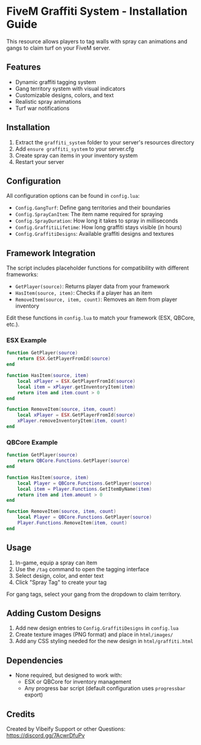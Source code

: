 # FiveM Graffiti System - Installation Guide

This resource allows players to tag walls with spray can animations and gangs to claim turf on your FiveM server.

## Features

- Dynamic graffiti tagging system
- Gang territory system with visual indicators
- Customizable designs, colors, and text
- Realistic spray animations
- Turf war notifications

## Installation

1. Extract the `graffiti_system` folder to your server's resources directory
2. Add `ensure graffiti_system` to your server.cfg
3. Create spray can items in your inventory system
4. Restart your server

## Configuration

All configuration options can be found in `config.lua`:

- `Config.GangTurf`: Define gang territories and their boundaries
- `Config.SprayCanItem`: The item name required for spraying
- `Config.SprayDuration`: How long it takes to spray in milliseconds
- `Config.GraffitiLifetime`: How long graffiti stays visible (in hours)
- `Config.GraffitiDesigns`: Available graffiti designs and textures

## Framework Integration

The script includes placeholder functions for compatibility with different frameworks:

- `GetPlayer(source)`: Returns player data from your framework
- `HasItem(source, item)`: Checks if a player has an item
- `RemoveItem(source, item, count)`: Removes an item from player inventory

Edit these functions in `config.lua` to match your framework (ESX, QBCore, etc.).

### ESX Example

```lua
function GetPlayer(source)
    return ESX.GetPlayerFromId(source)
end

function HasItem(source, item)
    local xPlayer = ESX.GetPlayerFromId(source)
    local item = xPlayer.getInventoryItem(item)
    return item and item.count > 0
end

function RemoveItem(source, item, count)
    local xPlayer = ESX.GetPlayerFromId(source)
    xPlayer.removeInventoryItem(item, count)
end
```

### QBCore Example

```lua
function GetPlayer(source)
    return QBCore.Functions.GetPlayer(source)
end

function HasItem(source, item)
    local Player = QBCore.Functions.GetPlayer(source)
    local item = Player.Functions.GetItemByName(item)
    return item and item.amount > 0
end

function RemoveItem(source, item, count)
    local Player = QBCore.Functions.GetPlayer(source)
    Player.Functions.RemoveItem(item, count)
end
```

## Usage

1. In-game, equip a spray can item
2. Use the `/tag` command to open the tagging interface
3. Select design, color, and enter text
4. Click "Spray Tag" to create your tag

For gang tags, select your gang from the dropdown to claim territory.

## Adding Custom Designs

1. Add new design entries to `Config.GraffitiDesigns` in `config.lua`
2. Create texture images (PNG format) and place in `html/images/`
3. Add any CSS styling needed for the new design in `html/graffiti.html`

## Dependencies

- None required, but designed to work with:
  - ESX or QBCore for inventory management
  - Any progress bar script (default configuration uses `progressbar` export)

## Credits

Created by Vibeify
Support or other Questions: https://discord.gg/7AcwrDfuPv